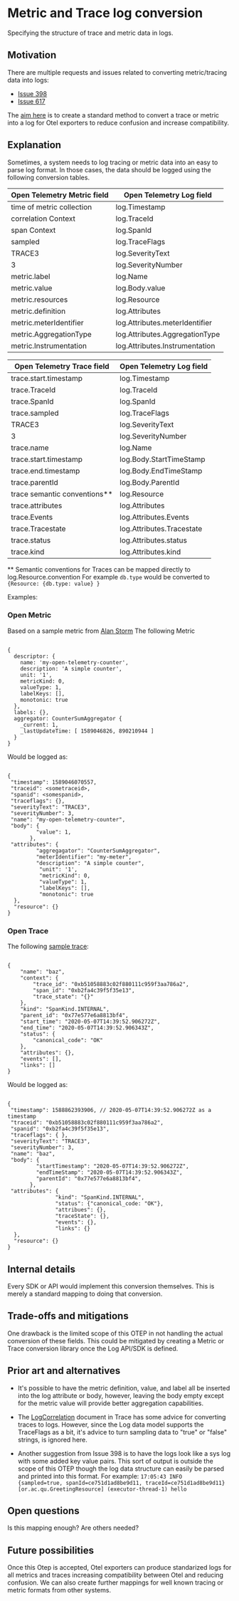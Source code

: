 # Metric and Trace log conversion

Specifying the structure of trace and metric data in logs.

## Motivation

There are multiple requests and issues related to converting metric/tracing data into logs:

* [Issue 398](https://github.com/open-telemetry/opentelemetry-specification/issues/398)
* [Issue 617](https://github.com/open-telemetry/opentelemetry-specification/issues/617)

The [aim here](https://gitter.im/open-telemetry/logs?at=5ee284f2ef5c1c28f0194a89) is to create a standard method to convert a trace or metric into a log for Otel exporters to reduce confusion and increase compatibility.

## Explanation

Sometimes, a system needs to log tracing or metric data into an easy to parse log format. In those cases, the data should be logged using the following conversion tables.

|Open Telemetry Metric field | Open Telemetry Log field|
|--- |--- |
| time of metric collection  |  log.Timestamp   |
| correlation Context   |  log.TraceId   |
| span Context   |  log.SpanId  |
| sampled  |  log.TraceFlags  |
| TRACE3  |  log.SeverityText  |
| 3  |  log.SeverityNumber  |
| metric.label  |  log.Name  |
| metric.value  |  log.Body.value  |
| metric.resources |  log.Resource  |
| metric.definition  |  log.Attributes  |
| metric.meterIdentifier  |  log.Attributes.meterIdentifier  |
| metric.AggregationType  |  log.Attributes.AggregationType  |
| metric.Instrumentation  |  log.Attributes.Instrumentation  |

|Open Telemetry Trace field| Open Telemetry Log field|
|--- |--- |
| trace.start.timestamp   |  log.Timestamp   |
| trace.TraceId   |  log.TraceId   |
| trace.SpanId  |  log.SpanId  |
| trace.sampled  |  log.TraceFlags  |
| TRACE3  |  log.SeverityText  |
| 3 |  log.SeverityNumber  |
| trace.name |  log.Name  |
| trace.start.timestamp  |  log.Body.StartTimeStamp  |
| trace.end.timestamp  |  log.Body.EndTimeStamp  |
| trace.parentId  |  log.Body.ParentId  |
| trace semantic conventions**  |  log.Resource  |
| trace.attributes  |  log.Attributes  |
| trace.Events  |  log.Attributes.Events  |
| trace.Tracestate  |  log.Attributes.Tracestate  |
| trace.status  |  log.Attributes.status  |
| trace.kind  |  log.Attributes.kind  |

** Semantic conventions for Traces can be mapped directly to log.Resource.convention  For example `db.type` would be converted to `{Resource: {db.type: value} }`

Examples:

### Open Metric

Based on a sample metric from [Alan Storm](https://alanstorm.com/what-are-open-telemetry-metrics-and-exporters/)
The following Metric

```

{
  descriptor: {
    name: 'my-open-telemetry-counter',
    description: 'A simple counter',
    unit: '1',
    metricKind: 0,
    valueType: 1,
    labelKeys: [],
    monotonic: true
  },
  labels: {},
  aggregator: CounterSumAggregator {
    _current: 1,
    _lastUpdateTime: [ 1589046826, 890210944 ]
  }
}

```

Would be logged as:

```

{
 "timestamp": 1589046070557,
 "traceid": <sometraceid>,
 "spanid": <somespanid>,
 "traceflags": {},
 "severityText": "TRACE3",
 "severityNumber": 3,
 "name": "my-open-telemetry-counter",
 "body": {
         "value": 1,
       },
 "attributes": {
         "aggregagator": "CounterSumAggregator",
         "meterIdentifier": "my-meter",
         "description": "A simple counter",
          "unit": '1',
          "metricKind": 0,
          "valueType": 1,
          "labelKeys": [],
          "monotonic": true
  },
  "resource": {}
}

```

### Open Trace

The following [sample trace](https://opentelemetry-python.readthedocs.io/en/stable/getting-started.html):

```

{
    "name": "baz",
    "context": {
        "trace_id": "0xb51058883c02f880111c959f3aa786a2",
        "span_id": "0xb2fa4c39f5f35e13",
        "trace_state": "{}"
    },
    "kind": "SpanKind.INTERNAL",
    "parent_id": "0x77e577e6a8813bf4",
    "start_time": "2020-05-07T14:39:52.906272Z",
    "end_time": "2020-05-07T14:39:52.906343Z",
    "status": {
        "canonical_code": "OK"
    },
    "attributes": {},
    "events": [],
    "links": []
}

```

Would be logged as:

```

{
 "timestamp": 1588862393906, // 2020-05-07T14:39:52.906272Z as a timestamp
 "traceid": "0xb51058883c02f880111c959f3aa786a2",
 "spanid": "0xb2fa4c39f5f35e13",
 "traceflags": { },
 "severityText": "TRACE3",
 "severityNumber": 3,
 "name": "baz",
 "body": {
         "startTimestamp": "2020-05-07T14:39:52.906272Z",
         "endTimeStamp": "2020-05-07T14:39:52.906343Z",
         "parentId": "0x77e577e6a8813bf4",
       },
 "attributes": {
               "kind": "SpanKind.INTERNAL",
               "status": {"canonical_code: "OK"},
               "attribues": {},
               "traceState": {},
               "events": {},
               "links": {}
  },
  "resource": {}
}

```

## Internal details

Every SDK or API would implement this conversion themselves. This is merely a standard mapping to doing that conversion.

## Trade-offs and mitigations

One drawback is the limited scope of this OTEP in not handling the actual conversion of these fields. This could be mitigated by creating a Metric or Trace conversion library once the Log API/SDK is defined.


## Prior art and alternatives

* It's possible to have the metric definition, value, and label all be inserted into the log attribute or body, however, leaving the body empty except for the metric value will provide better aggregation capabilities.

* The [LogCorrelation](https://github.com/census-instrumentation/opencensus-specs/blob/master/trace/LogCorrelation.md#string-format-for-tracing-data) document in Trace has some advice for converting traces to logs. However, since the Log data model supports the TraceFlags as a bit, it's advice to turn sampling data to "true" or "false" strings, is ignored here. 

* Another suggestion from Issue 398 is to have the logs look like a sys log with some added key value pairs. This sort of output is outside the scope of this OTEP though the log data structure can easily be parsed and printed into this format. For example: `17:05:43 INFO  {sampled=true, spanId=ce751d1ad8be9d11, traceId=ce751d1ad8be9d11} [or.ac.qu.GreetingResource] (executor-thread-1) hello`


## Open questions

Is this mapping enough? Are others needed?

## Future possibilities

Once this Otep is accepted, Otel exporters can produce standarized logs for all metrics and traces increasing compatibility between Otel and reducing confusion.
We can also create further mappings for well known tracing or metric formats from other systems.
